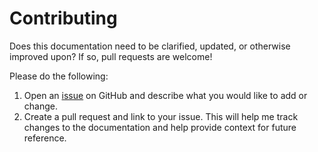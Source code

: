 # Contributing

Does this documentation need to be clarified, updated, or otherwise improved upon? If so, pull requests are welcome!

Please do the following:

1. Open an [issue](https://github.com/josh-wong/zune-software-setup/issues) on GitHub and describe what you would like to add or change.
2. Create a pull request and link to your issue. This will help me track changes to the documentation and help provide context for future reference.